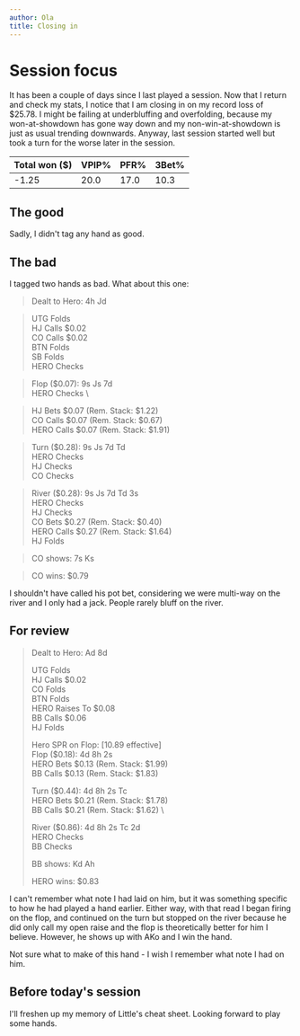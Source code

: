 ```yaml
---
author: Ola
title: Closing in
---
```


# Session focus

It has been a couple of days since I last played a session. Now that I return and check my stats, I notice that I am closing in on my record loss of $25.78. I might be failing at underbluffing and overfolding, because my won-at-showdown has gone way down and my non-win-at-showdown is just as usual trending downwards. Anyway, last session started well but took a turn for the worse later in the session.

| Total won ($) | VPIP% | PFR% | 3Bet% |
| ------------- | ----- | ---- | ----- |
| -1.25         | 20.0  | 17.0 | 10.3  |

## The good

Sadly, I didn't tag any hand as good.

## The bad

I tagged two hands as bad. What about this one:

> Dealt to Hero: 4h Jd

> UTG Folds \
> HJ Calls $0.02 \
> CO Calls $0.02 \
> BTN Folds \
> SB Folds \
> HERO Checks

> Flop ($0.07): 9s Js 7d \
> HERO Checks \

> HJ Bets $0.07 (Rem. Stack: $1.22) \
> CO Calls $0.07 (Rem. Stack: $0.67) \
> HERO Calls $0.07 (Rem. Stack: $1.91)

> Turn ($0.28): 9s Js 7d Td \
> HERO Checks \
> HJ Checks \
> CO Checks

> River ($0.28): 9s Js 7d Td 3s \
> HERO Checks \
> HJ Checks \
> CO Bets $0.27 (Rem. Stack: $0.40) \
> HERO Calls $0.27 (Rem. Stack: $1.64) \
> HJ Folds

> CO shows: 7s Ks

> CO wins: $0.79

I shouldn't have called his pot bet, considering we were multi-way on the river and I only had a jack. People rarely bluff on the river.

## For review

> Dealt to Hero: Ad 8d
>
> UTG Folds \
> HJ Calls $0.02 \
> CO Folds \
> BTN Folds \
> HERO Raises To $0.08 \
> BB Calls $0.06 \
> HJ Folds
>
> Hero SPR on Flop: [10.89 effective] \
> Flop ($0.18): 4d 8h 2s \
> HERO Bets $0.13 (Rem. Stack: $1.99) \
> BB Calls $0.13 (Rem. Stack: $1.83)
>
> Turn ($0.44): 4d 8h 2s Tc \
> HERO Bets $0.21 (Rem. Stack: $1.78) \
> BB Calls $0.21 (Rem. Stack: $1.62) \
>
> River ($0.86): 4d 8h 2s Tc 2d \
> HERO Checks \
> BB Checks
>
> BB shows: Kd Ah
>
> HERO wins: $0.83

I can't remember what note I had laid on him, but it was something specific to how he had played a hand earlier. Either way, with that read I began firing on the flop, and continued on the turn but stopped on the river because he did only call my open raise and the flop is theoretically better for him I believe. However, he shows up with AKo and I win the hand.

Not sure what to make of this hand - I wish I remember what note I had on him.

## Before today's session

I'll freshen up my memory of Little's cheat sheet. Looking forward to play some hands.
